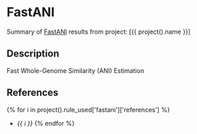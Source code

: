 # FastANI
Summary of [FastANI](https://github.com/ParBLiSS/FastANI) results from project: [{{ project().name }}] 

## Description
Fast Whole-Genome Similarity (ANI) Estimation

## References
{% for i in project().rule_used['fastani']['references'] %}
  - *{{ i }}*
{% endfor %}
